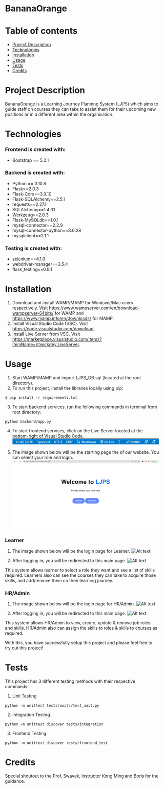 # BananaOrange

# Table of contents

- [Project Description](#project-description)
- [Technologies](#technologies)
- [Installation](#installation)
- [Usage](#usage)
- [Tests](#tests)
- [Credits](#credits)

# Project Description

BananaOrange is a Learning Journey Planning System (LJPS) which aims to guide staff on courses they can take to assist them for their upcoming new positions or in a different area within the organisation.

# Technologies

### Frontend is created with:

- Bootstrap == 5.2.1

### Backend is created with:

- Python == 3.10.8
- Flask==2.0.3
- Flask-Cors==3.0.10
- Flask-SQLAlchemy==2.5.1
- requests==2.27.1
- SQLAlchemy==1.4.31
- Werkzeug==2.0.3
- Flask-MySQLdb==1.0.1
- mysql-connector==2.2.9
- mysql-connector-python==8.0.28
- mysqlclient==2.1.1

### Testing is created with:

- selenium==4.1.0
- webdriver-manager==3.5.4
- flask_testing==0.8.1

# Installation

1. Download and install WAMP/MAMP for Windows/Mac users respectively. Visit https://www.wampserver.com/en/download-wampserver-64bits/ for WAMP and https://www.mamp.info/en/downloads/ for MAMP.
2. Install Visual Studio Code (VSC). Visit https://code.visualstudio.com/download.
3. Install Live Server from VSC. Visit https://marketplace.visualstudio.com/items?itemName=ritwickdey.LiveServer.

# Usage

1. Start WAMP/MAMP and import LJPS_DB.sql (located at the root directory).
2. To run this project, install the libraries locally using pip:

```
$ pip install -r requirements.txt
```

3. To start backend services, run the following commands in terminal from root directory:

```
python backend/app.py
```

4. To start frontend services, click on the Live Server located at the bottom-right of Visual Studio Code.
   ![Alt text](assets/img/live-server.png?raw=true "Title")

5. The image shown below will be the starting page the of our website. You can select your role and login.
   ![Alt text](assets/img/indexpage.jpg?raw=true "Title")

### Learner

1. The image shown below will be the login page for Learner.
   ![Alt text](assets/img/learnerpage.jpg.jpg?raw=true "Title")

2. After logging in, you will be redirected to this main page.
   ![Alt text](assets/img/learnerhomepage.jpg.jpg?raw=true "Title")

This system allows learner to select a role they want and see a list of skills required. Learners also can see the courses they can take to acquire those skills, and add/remove them on their learning journey.

### HR/Admin

1. The image shown below will be the login page for HR/Admin.
   ![Alt text](assets/img/hrpage.jpg.jpg?raw=true "Title")

2. After logging in, you will be redirected to this main page.
   ![Alt text](assets/img/hrhomepage.jpg.jpg?raw=true "Title")

This system allows HR/Admin to view, create, update & remove job roles and skills. HR/Admin also can assign the skills to roles & skills to courses as required.

With this, you have successfully setup this project and please feel free to try out this project!

# Tests

This project has 3 different testing methods with their respective commands:

1. Unit Testing

```
python -m unittest tests/units/test_unit.py
```

2. Integration Testing

```
python -m unittest discover tests/integration
```

3. Frontend Testing

```
python -m unittest discover tests/frontend_test
```

# Credits

Special shoutout to the Prof. Swavek, Instructor Kong Ming and Boris for the guidance.

